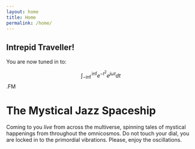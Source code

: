 ```yaml
---
layout: home
title: Home
permalink: /home/
--- 
```



## Intrepid Traveller!
You are now tuned in to: 

$$\int^{\inf}_{-\inf}e^{-t^2}e^{j\omega t} dt$$.FM 
<h1 >The Mystical Jazz Spaceship</h1>

Coming to you *live* from across the multiverse, spinning tales of mystical happenings from throughout the omnicosmos. Do not touch your dial, you are locked in to the primordial vibrations. Please, enjoy the oscillations.

